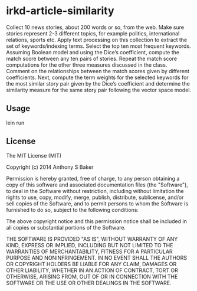 # irkd-article-similarity

Collect 10 news stories, about 200 words or so, from the web. Make sure stories represent 2-3 different topics, for example politics, international relations, sports etc. Apply text processing on this collection to extract the set of keywords/indexing terms.Select the top ten most frequent keywords. Assuming Boolean model and using the Dice’s coefficient, compute the match score between any ten pairs of stories. Repeat the match score computations for the other three measures discussed in the class. Comment on the relationships between the match scores given by different coefficients. Next, compute the term weights for the selected keywords for the most similar story pair given by the Dice’s coefficient and determine the similarity measure for the same story pair following the vector space model.

## Usage

lein run

## License

The MIT License (MIT)

Copyright (c) 2014 Anthony S Baker

Permission is hereby granted, free of charge, to any person obtaining a copy
of this software and associated documentation files (the "Software"), to deal
in the Software without restriction, including without limitation the rights
to use, copy, modify, merge, publish, distribute, sublicense, and/or sell
copies of the Software, and to permit persons to whom the Software is
furnished to do so, subject to the following conditions:

The above copyright notice and this permission notice shall be included in
all copies or substantial portions of the Software.

THE SOFTWARE IS PROVIDED "AS IS", WITHOUT WARRANTY OF ANY KIND, EXPRESS OR
IMPLIED, INCLUDING BUT NOT LIMITED TO THE WARRANTIES OF MERCHANTABILITY,
FITNESS FOR A PARTICULAR PURPOSE AND NONINFRINGEMENT. IN NO EVENT SHALL THE
AUTHORS OR COPYRIGHT HOLDERS BE LIABLE FOR ANY CLAIM, DAMAGES OR OTHER
LIABILITY, WHETHER IN AN ACTION OF CONTRACT, TORT OR OTHERWISE, ARISING FROM,
OUT OF OR IN CONNECTION WITH THE SOFTWARE OR THE USE OR OTHER DEALINGS IN
THE SOFTWARE.
